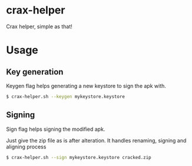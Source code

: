 # crax-helper
Crax helper, simple as that!

# Usage

## Key generation

Keygen flag helps generating a new keystore to sign the apk with.

```bash
$ crax-helper.sh --keygen mykeystore.keystore
```

## Signing

Sign flag helps signing the modified apk.

Just give the zip file as is after alteration. It handles renaming, signing and aligning process

```bash
$ crax-helper.sh --sign mykeystore.keystore cracked.zip
```

